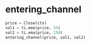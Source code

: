 # entering\_channel



```python
price = Close(ctx)
val1 = ti.ema(price, 55)
val2 = ti.ema(price, 150)
entering_channel(price, val1, val2)
```

